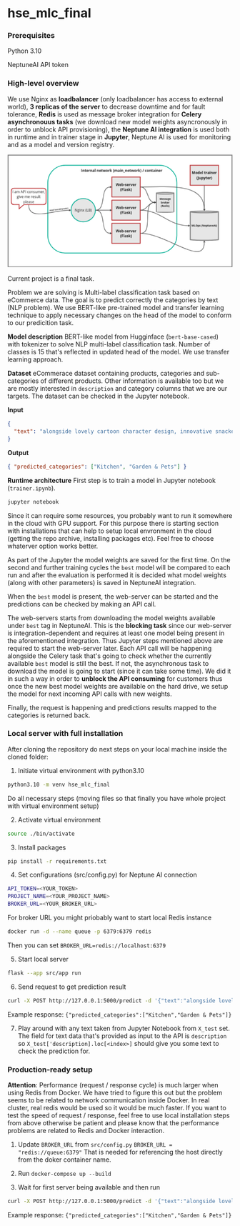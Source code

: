 # hse_mlc_final

### Prerequisites

Python 3.10

NeptuneAI API token

### High-level overview

We use Nginx as **loadbalancer** (only loadbalancer has access to external world), **3 replicas of the server** to decrease downtime and for fault tolerance, **Redis** is used as message broker integration for **Celery asynchronouus tasks** (we download new model weights asyncronously in order to unblock API provisioning), the **Neptune AI integration** is used both in runtime and in trainer stage in **Jupyter**, Neptune AI is used for monitoring and as a model and version registry.

![Overview](docs/mlc_final.png)

Current project is a final task.

Problem we are solving is Multi-label classification task based on eCommerce data. The goal is to predict correctly the categories by text (NLP problem). We use BERT-like pre-trained model and transfer learning technique to apply necessary changes on the head of the model to conform to our predicition task.

**Model description**
BERT-like model from Hugginface (`bert-base-cased`) with tokenizer to solve NLP multi-label classification task. Number of classes is 15 that's reflected in updated head of the model. We use transfer learning approach.

**Dataset**
eCommerace dataset containing products, categories and sub-categories of different products. Other information is available too but we are mostly interested in `description` and category columns that we are our targets.
The dataset can be checked in the Jupyter notebook.

**Input**

```json
{
  "text": "alongside lovely cartoon character design, innovative snackeez snacking solution allows drink water favourite snack one hand. cup stay perfectly sealed prevent spill keep snack fresh."
}
```

**Output**

```json
{ "predicted_categories": ["Kitchen", "Garden & Pets"] }
```

**Runtime architecture**
First step is to train a model in Jupyter notebook (`trainer.ipynb`).

```bash
jupyter notebook
```

Since it can require some resources, you probably want to run it somewhere in the cloud with GPU support. For this purpose there is starting section with installations that can help to setup local envronment in the cloud (getting the repo archive, installing packages etc).
Feel free to choose whaterver option works better.

As part of the Jupyter the model weights are saved for the first time. On the second and further training cycles the `best` model will be compared to each run and after the evaluation is performed it is decided what model weights (along with other parameters) is saved in NeptuneAI integration.

When the `best` model is present, the web-server can be started and the predictions can be checked by making an API call.

The web-servers starts from downloading the model weights available under `best` tag in NeptuneAI. This is the **blocking task** since our web-server is integration-dependent and requires at least one model being present in the aforementioned integration. Thus Jupyter steps mentioned above are required to start the web-server later.
Each API call will be happening alongside the Celery task that's going to check whether the currently available `best` model is still the best. If not, the asynchronous task to download the model is going to start (since it can take some time). We did it in such a way in order to **unblock the API consuming** for customers thus once the new best model weights are available on the hard drive, we setup the model for next incoming API calls with new weights.

Finally, the request is happening and predictions results mapped to the categories is returned back.

### Local server with full installation

After cloning the repository do next steps on your local machine inside the cloned folder:

1. Initiate virtual environment with python3.10

```bash
python3.10 -m venv hse_mlc_final
```

Do all necessary steps (moving files so that finally you have whole project with virtual environment setup)

2. Activate virtual environment

```bash
source ./bin/activate
```

3. Install packages

```bash
pip install -r requirements.txt
```

4. Set configurations (src/config.py) for Neptune AI connection

```bash
API_TOKEN=<YOUR_TOKEN>
PROJECT_NAME=<YOUR_PROJECT_NAME>
BROKER_URL=<YOUR_BROKER_URL>
```

For broker URL you might priobably want to start local Redis instance

```bash
docker run -d --name queue -p 6379:6379 redis
```

Then you can set `BROKER_URL=redis://localhost:6379`

5. Start local server

```bash
flask --app src/app run
```

6. Send request to get prediction result

```bash
curl -X POST http://127.0.0.1:5000/predict -d '{"text":"alongside lovely cartoon character design, innovative snackeez snacking solution allows drink water favourite snack one hand. cup stay perfectly sealed prevent spill keep snack fresh."}' -H 'Content-Type: application/json'
```

Example response: `{"predicted_categories":["Kitchen","Garden & Pets"]}`

7. Play around with any text taken from Jupyter Notebook from `X_test` set. The field for text data that's provided as input to the API is `description` so `X_test['description].loc[<index>]` should give you some text to check the prediction for.

### Production-ready setup

**Attention**: Performance (request / response cycle) is much larger when using Redis from Docker. We have tried to figure this out but the problem seems to be related to network communication inside Docker. In real cluster, real redis would be used so it would be much faster. If you want to test the speed of request / response, feel free to use local installation steps from above otherwise be patient and please know that the performance problems are related to Redis and Docker interaction.

1. Update `BROKER_URL` from `src/config.py`
   `BROKER_URL = "redis://queue:6379"`
   That is needed for referencing the host directly from the doker container name.

2. Run `docker-compose up --build`

3. Wait for first server being available and then run

```bash
curl -X POST http://127.0.0.1:5000/predict -d '{"text":"alongside lovely cartoon character design, innovative snackeez snacking solution allows drink water favourite snack one hand. cup stay perfectly sealed prevent spill keep snack fresh."}' -H 'Content-Type: application/json'
```

Example response: `{"predicted_categories":["Kitchen","Garden & Pets"]}`
